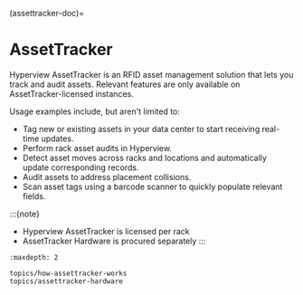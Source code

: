 (assettracker-doc)=

# AssetTracker

Hyperview AssetTracker is an RFID asset management solution that lets you track and audit assets. Relevant features are only available on AssetTracker-licensed instances.

Usage examples include, but aren't limited to:

- Tag new or existing assets in your data center to start receiving real-time updates.
- Perform rack asset audits in Hyperview.
- Detect asset moves across racks and locations and automatically update corresponding records.
- Audit assets to address placement collisions.
- Scan asset tags using a barcode scanner to quickly populate relevant fields.

:::{note}
- Hyperview AssetTracker is licensed per rack
- AssetTracker Hardware is procured separately
:::

```{toctree}
:maxdepth: 2

topics/how-assettracker-works
topics/assettracker-hardware
```
